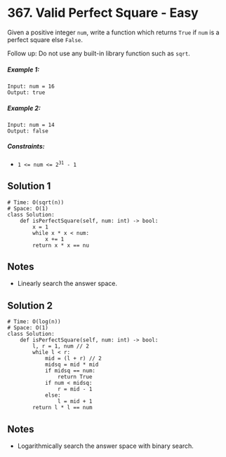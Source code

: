 # 367. Valid Perfect Square - Easy

Given a positive integer `num`, write a function which returns `True` if `num` is a perfect square else `False`.

Follow up: Do not use any built-in library function such as `sqrt`.

##### Example 1:

```
Input: num = 16
Output: true
```

##### Example 2:

```
Input: num = 14
Output: false
```

##### Constraints:

- <code>1 <= num <= 2<sup>31</sup> - 1</code>

## Solution 1

```
# Time: O(sqrt(n))
# Space: O(1)
class Solution:
    def isPerfectSquare(self, num: int) -> bool:
        x = 1
        while x * x < num:
            x += 1
        return x * x == nu
```

## Notes
- Linearly search the answer space.

## Solution 2

```
# Time: O(log(n))
# Space: O(1)
class Solution:
    def isPerfectSquare(self, num: int) -> bool:
        l, r = 1, num // 2
        while l < r:
            mid = (l + r) // 2
            midsq = mid * mid
            if midsq == num:
                return True
            if num < midsq:
                r = mid - 1
            else:
                l = mid + 1
        return l * l == num
```

## Notes
- Logarithmically search the answer space with binary search. 